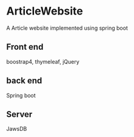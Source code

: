 # ArticleWebsite
A Article website implemented using spring boot
## Front end
boostrap4, thymeleaf, jQuery
## back end
Spring boot
## Server 
JawsDB

